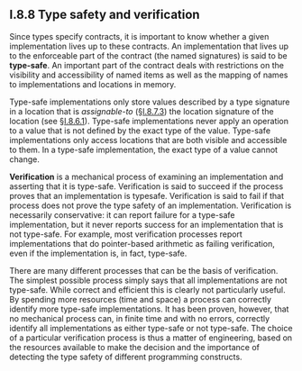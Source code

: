 ## I.8.8 Type safety and verification

Since types specify contracts, it is important to know whether a given implementation lives up to these contracts. An implementation that lives up to the enforceable part of the contract (the named signatures) is said to be **type-safe**. An important part of the contract deals with restrictions on the visibility and accessibility of named items as well as the mapping of names to implementations and locations in memory.

Type-safe implementations only store values described by a type signature in a location that is *assignable-to* (§[I.8.7.3](i.8.7.3-general-assignment-compatibility.md)) the location signature of the location (see §[I.8.6.1](i.8.6.1-signatures.md)). Type-safe implementations never apply an operation to a value that is not defined by the exact type of the value. Type-safe implementations only access locations that are both visible and accessible to them. In a type-safe implementation, the exact type of a value cannot change.

**Verification** is a mechanical process of examining an implementation and asserting that it is type-safe. Verification is said to succeed if the process proves that an implementation is typesafe. Verification is said to fail if that process does not prove the type safety of an implementation. Verification is necessarily conservative: it can report failure for a type-safe implementation, but it never reports success for an implementation that is not type-safe. For example, most verification processes report implementations that do pointer-based arithmetic as failing verification, even if the implementation is, in fact, type-safe.

There are many different processes that can be the basis of verification. The simplest possible process simply says that all implementations are not type-safe. While correct and efficient this is clearly not particularly useful. By spending more resources (time and space) a process can correctly identify more type-safe implementations. It has been proven, however, that no mechanical process can, in finite time and with no errors, correctly identify all implementations as either type-safe or not type-safe. The choice of a particular verification process is thus a matter of engineering, based on the resources available to make the decision and the importance of detecting the type safety of different programming constructs.

